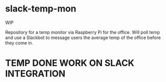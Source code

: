 # slack-temp-mon

WIP

Repository for a temp monitor via Raspberry Pi for the office. Will poll temp and use a Slackbot to message users the average temp of the office before they come in. 


# TEMP DONE WORK ON SLACK INTEGRATION

